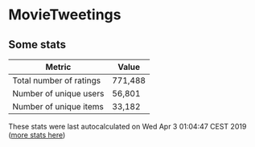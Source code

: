 # MovieTweetings
## Some stats

Metric | Value
--- | ---
Total number of ratings                 | 771,488
Number of unique users                  | 56,801
Number of unique items                  | 33,182
These stats were last autocalculated on Wed Apr 3 01:04:47 CEST 2019  ([more stats here](./stats.md))

